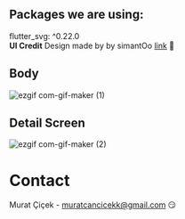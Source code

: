 ## Packages we are using:
flutter_svg: ^0.22.0<br/>
**UI Credit** Design made by by simantOo [link](https://www.uplabs.com/posts/course-app-free) :pray:
##
## Body
![ezgif com-gif-maker (1)](https://user-images.githubusercontent.com/62101026/121334475-5bbb3a80-c922-11eb-8872-e18950f00bed.gif)
## Detail Screen
![ezgif com-gif-maker (2)](https://user-images.githubusercontent.com/62101026/121334658-873e2500-c922-11eb-8941-b9db1c4305ff.gif)

# Contact
Murat Çiçek - muratcancicekk@gmail.com :smirk:
